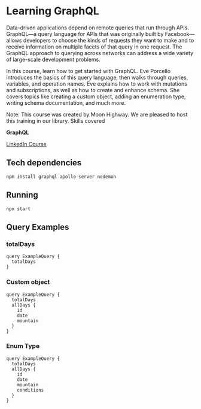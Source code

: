
# Learning GraphQL

Data-driven applications depend on remote queries that run through APIs. GraphQL—a query language for APIs that was originally built by Facebook—allows developers to choose the kinds of requests they want to make and to receive information on multiple facets of that query in one request. The GraphQL approach to querying across networks can address a wide variety of large-scale development problems.

In this course, learn how to get started with GraphQL. Eve Porcello introduces the basics of this query language, then walks through queries, variables, and operation names. Eve explains how to work with mutations and subscriptions, as well as how to create and enhance schema. She covers topics like creating a custom object, adding an enumeration type, writing schema documentation, and much more.

Note: This course was created by Moon Highway. We are pleased to host this training in our library.
Skills covered

**GraphQL**

[LinkedIn Course](%5Bhttps://www.linkedin.com/learning/learning-graphql-11292553/sending-input-types-to-mutations%5D)

## Tech dependencies
```
npm install graphql apollo-server nodemon
```
## Running
```
npn start
```

## Query Examples

### totalDays
```
query ExampleQuery {
  totalDays
}
```

### Custom object
```
query ExampleQuery {
  totalDays
  allDays {
    id
    date
    mountain
  }
}

``` 

### Enum Type
```
query ExampleQuery {
  totalDays
  allDays {
    id
    date
    mountain
    conditions
  }
}

```